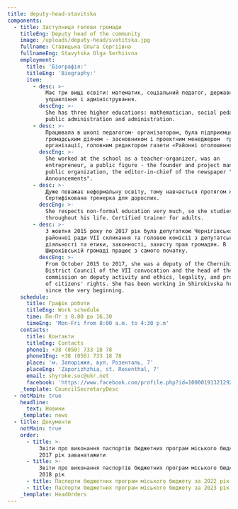 ```yaml
---
title: deputy-head-stavitska
components:
  - title: Заступниця голови громади
    titleEng: Deputy head of the community
    image: /uploads/deputy-head/svatitska.jpg
    fullname: Ставицька Ольга Сергіївна
    fullnameEng: Stavytska Olga Serhiivna
    employment:
      title: 'Біографія:'
      titleEng: 'Biography:'
      item:
        - desc: >-
            Має три вищі освіти: математик, соціальний педагог, державне
            управління і адміністрування.
          descEng: >-
            She has three higher educations: mathematician, social pedagogue,
            public administration and administration.
        - desc: >-
            Працювала в школі педагогом- організатором, була підприємцем,
            громадським діячем - засновником і проектним менеджером  громадської
            організації, головним редактором газети «Районні оголошення».
          descEng: >-
            She worked at the school as a teacher-organizer, was an
            entrepreneur, a public figure - the founder and project manager of a
            public organization, the editor-in-chief of the newspaper "District
            Announcements".
        - desc: >-
            Дуже поважає неформальну освіту, тому навчається протягом життя.
            Сертифікована тренерка для дорослих. 
          descEng: >-
            She respects non-formal education very much, so she studies
            throughout his life. Certified trainer for adults.
        - desc: >-
            З жовтня 2015 року по 2017 рік була депутаткою Чернігівської
            районної ради VII скликання та головою комісії з депутатської
            діяльності та етики, законності, захисту прав громадян. В
            Широківській громаді працює з самого початку.
          descEng: >-
            From October 2015 to 2017, she was a deputy of the Chernihiv
            District Council of the VII convocation and the head of the
            commission on deputy activity and ethics, legality, and protection
            of citizens' rights. She has been working in Shirokivska hromada
            since the very beginning.
    schedule:
      title: Графік роботи
      titleEng: Work schedule
      time: Пн-Пт з 8.00 до 16.30
      timeEng: 'Mon-Fri from 8:00 a.m. to 4:30 p.m'
    contacts:
      title: Контакти
      titleEng: Contacts
      phone1: +38 (050) 733 18 78
      phone1Eng: +38 (050) 733 18 78
      place: 'м. Запоріжжя, вул. Розенталь, 7'
      placeEng: 'Zaporizhzhia, st. Rosenthal, 7'
      email: shyroke.soc@ukr.net
      facebook: 'https://www.facebook.com/profile.php?id=100001913212920'
    _template: CouncilSecretaryDesc
  - notMain: true
    headline:
      text: Новини
    _template: news
  - title: Документи
    notMain: true
    order:
      - title: >-
          Звіти про виконання паспортів бюджетних програм міського бюджету за
          2017 рік заванатажити
      - title: >-
          Звіти про виконання паспортів бюджетних програм міського бюджету за
          2018 рік
      - title: Паспорти бюджетних програм міського бюджету за 2022 рік заванатажити
      - title: Паспорти бюджетних програм міського бюджету за 2023 рік заванатажити
    _template: HeadOrders
---
```




